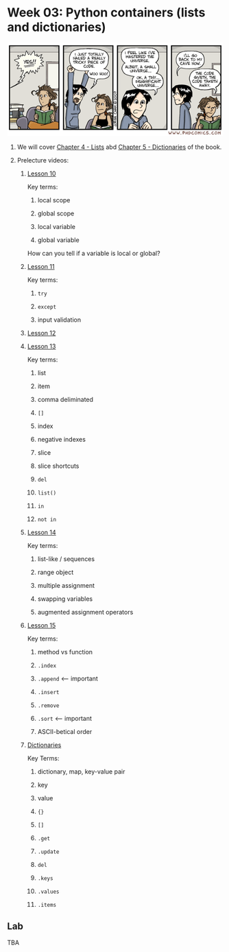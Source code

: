 # Week 03: Python containers (lists and dictionaries)

<center>
<img width=800px src=phd113007s1.gif />
</center>

1. We will cover [Chapter 4 - Lists](https://automatetheboringstuff.com/2e/chapter4/) abd [Chapter 5 - Dictionaries](https://automatetheboringstuff.com/2e/chapter5/) of the book.

1. Prelecture videos:

    1. [Lesson 10](https://www.youtube.com/watch?v=M-CoVBK_bLE&list=PL0-84-yl1fUnRuXGFe_F7qSH1LEnn9LkW&index=10)

       Key terms:

       1. local scope

       1. global scope

       1. local variable

       1. global variable

       How can you tell if a variable is local or global?

    1. [Lesson 11](https://www.youtube.com/watch?v=qS0UkqaYmfU&list=PL0-84-yl1fUnRuXGFe_F7qSH1LEnn9LkW&index=11)

        Key terms:

        1. `try`

        1. `except`

        1. input validation

     1. [Lesson 12](https://www.youtube.com/watch?v=48WXHT0dfEY&list=PL0-84-yl1fUnRuXGFe_F7qSH1LEnn9LkW&index=12)

     1. [Lesson 13](https://www.youtube.com/watch?v=48WXHT0dfEY&list=PL0-84-yl1fUnRuXGFe_F7qSH1LEnn9LkW&index=12)

        Key terms:

        1. list

        1. item

        1. comma deliminated

        1. `[]`

        1. index

        1. negative indexes

        1. slice

        1. slice shortcuts

        1. `del`

        1. `list()`

        1. `in`

        1. `not in`

        <!-- len is polymorphic -->

    1. [Lesson 14](https://www.youtube.com/watch?v=umTnflPbYww&list=PL0-84-yl1fUnRuXGFe_F7qSH1LEnn9LkW&index=14)

       Key terms:

       1. list-like / sequences

       1. range object

       1. multiple assignment

       1. swapping variables

       1. augmented assignment operators

    1. [Lesson 15](https://www.youtube.com/watch?v=Z9IxxW7428A&list=PL0-84-yl1fUnRuXGFe_F7qSH1LEnn9LkW&index=15)

       Key terms:

       1. method vs function

       1. `.index`

       1. `.append` <-- important

       1. `.insert`

       1. `.remove`

       1. `.sort` <-- important

       1. ASCII-betical order

    1. [Dictionaries](https://www.youtube.com/watch?v=daefaLgNkw0)        

        Key Terms:

        1. dictionary, map, key-value pair

        1. key

        1. value

        1. `{}`

        1. `[]`

        1. `.get`

        1. `.update`

        1. `del`

        1. `.keys`

        1. `.values`

        1. `.items`

## Lab

TBA

<!--
Complete the `lab.py` file and submit your doctests to sakai.

def min_of_digits(n):
    '''
    Return the smallest digit in the input number n.

    HINT:
    This function uses the same while loop pattern as sum_of_digits.

    >>> min_of_digits(1)
    1
    >>> min_of_digits(57)
    5
    >>> min_of_digits(75)
    5
    >>> min_of_digits(571)
    1
    >>> min_of_digits(1234567890)
    0
    >>> min_of_digits(9999999949999)
    4
    '''
    minimum = 10
    while n>0:
        if n%10 < minimum:
            minimum = n%10
        n //= 10
    return minimum


-->
